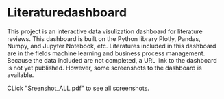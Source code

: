 # Literaturedashboard

This project is an interactive data visulization dashboard for literature reviews. This dashboard is built on the Python library Plotly, Pandas, Numpy, and Jupyter Notebook, etc.
Literatures included in this dashboard are in the fields machine learning and business process management.
Because the data included are not completed, a URL link to the dashboard is not yet published. However, some screenshots to the dashboard is available. 

CLick "Sreenshot_ALL.pdf" to see all screenshots. 
